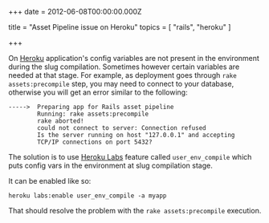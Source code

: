 
+++
date = 2012-06-08T00:00:00.000Z


title = "Asset Pipeline issue on Heroku"
topics = [ "rails", "heroku" ]

+++

On [Heroku](http://heroku.com) application's config variables are not present in
the environment during the slug compilation. Sometimes however certain variables
are needed at that stage. For example, as deployment goes through
`rake assets:precompile` step, you may need to connect to your database,
otherwise you will get an error similar to the following:

```
----->  Preparing app for Rails asset pipeline
        Running: rake assets:precompile
        rake aborted!
        could not connect to server: Connection refused
        Is the server running on host "127.0.0.1" and accepting
        TCP/IP connections on port 5432?
```

The solution is to use [Heroku Labs](https://devcenter.heroku.com/articles/labs)
feature called `user_env_compile` which puts config vars in the environment
at slug compilation stage.

It can be enabled like so:

```
heroku labs:enable user_env_compile -a myapp
```

That should resolve the problem with the `rake assets:precompile` execution.
